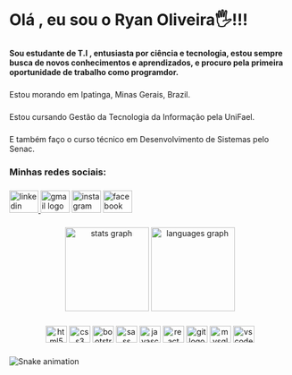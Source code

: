 <h1 align="left">Olá , eu sou o Ryan Oliveira🖐️!!!</h1>

###

<h4 align="left">Sou estudante de T.I , entusiasta por ciência e tecnologia, estou sempre busca de novos conhecimentos e aprendizados, e procuro pela primeira oportunidade de trabalho como programdor.</h4>

###

<p align="left">Estou morando em Ipatinga, Minas Gerais, Brazil.</p>

###

<p align="left">Estou cursando Gestão da Tecnologia da Informação pela UniFael.</p>

###

<p align="left">E também faço  o curso técnico em Desenvolvimento de Sistemas pelo Senac.</p>

###

<h3 align="left">Minhas redes sociais:</h3>

###

<div align="left">
  <a href="https://www.linkedin.com/in/ryan-oliveira-717a13235" target="_blank">
    <img src="https://raw.githubusercontent.com/maurodesouza/profile-readme-generator/master/src/assets/icons/social/linkedin/default.svg" width="52" height="40" alt="linkedin logo"  />
  </a>
  <img src="https://raw.githubusercontent.com/maurodesouza/profile-readme-generator/master/src/assets/icons/social/gmail/default.svg" width="52" height="40" alt="gmail logo"  />
  <img src="https://raw.githubusercontent.com/maurodesouza/profile-readme-generator/master/src/assets/icons/social/instagram/default.svg" width="52" height="40" alt="instagram logo"  />
  <img src="https://raw.githubusercontent.com/maurodesouza/profile-readme-generator/master/src/assets/icons/social/facebook/default.svg" width="52" height="40" alt="facebook logo"  />
</div>

###
<div align="center">
  <img src="https://github-readme-stats.vercel.app/api?hide_title=false&hide_rank=false&show_icons=true&include_all_commits=true&count_private=true&disable_animations=false&theme=dracula&locale=en&hide_border=false&username=RyanOliveira10" height="150" alt="stats graph"  />
  <img src="https://github-readme-stats.vercel.app/api/top-langs?locale=en&hide_title=false&layout=compact&card_width=320&langs_count=5&theme=dracula&hide_border=false&username=RyanOliveira10" height="150" alt="languages graph"  />
</div>

###

<div align="center">
  <img src="https://cdn.jsdelivr.net/gh/devicons/devicon/icons/html5/html5-original.svg" height="30" width="38" alt="html5 logo"  />
  <img src="https://cdn.jsdelivr.net/gh/devicons/devicon/icons/css3/css3-original.svg" height="30" width="38" alt="css3 logo"  />
  <img src="https://cdn.jsdelivr.net/gh/devicons/devicon/icons/bootstrap/bootstrap-original.svg" height="30" width="38" alt="bootstrap logo"  />
  <img src="https://cdn.jsdelivr.net/gh/devicons/devicon/icons/sass/sass-original.svg" height="30" width="38" alt="sass logo"  />
  <img src="https://cdn.jsdelivr.net/gh/devicons/devicon/icons/javascript/javascript-original.svg" height="30" width="38" alt="javascript logo"  />
  <img src="https://cdn.jsdelivr.net/gh/devicons/devicon/icons/react/react-original.svg" height="30" width="38" alt="react logo"  />
  <img src="https://cdn.jsdelivr.net/gh/devicons/devicon/icons/git/git-original.svg" height="30" width="38" alt="git logo"  />
  <img src="https://cdn.jsdelivr.net/gh/devicons/devicon/icons/mysql/mysql-original.svg" height="30" width="38" alt="mysql logo"  />
  <img src="https://cdn.jsdelivr.net/gh/devicons/devicon/icons/vscode/vscode-original.svg" height="30" width="38" alt="vscode logo"  />
</div>

###

<img href="https://raw.githubusercontent.com/RyanOliveira10/RyanOliveira10/blob/output/snake.svg" alt="Snake animation" />

###
